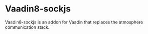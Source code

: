 # Vaadin8-sockjs

Vaadin8-sockjs is an addon for Vaadin that replaces the atmosphere communication stack.
